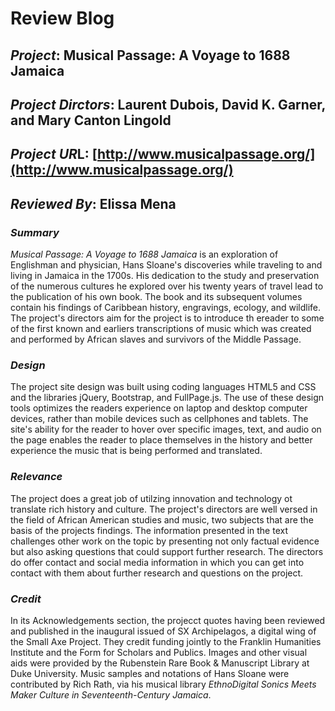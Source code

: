 # Review Blog

## *Project*: Musical Passage: A Voyage to 1688 Jamaica

## *Project Dirctors*: Laurent Dubois, David K. Garner, and Mary Canton Lingold

## *Project UR*L: [http://www.musicalpassage.org/](http://www.musicalpassage.org/)

## *Reviewed By*: Elissa Mena

### *Summary*

*Musical Passage: A Voyage to 1688 Jamaica* is an exploration of Englishman and physician, Hans Sloane's discoveries while traveling to and living in Jamaica in the 1700s. His dedication to the study and preservation of the numerous cultures he explored over his twenty years of travel lead to the publication of his own book. The book and its subsequent volumes contain his findings of Caribbean history, engravings, ecology, and wildlife. The project's directors aim for the project is to introduce th ereader to some of the first known and earliers transcriptions of music which was created and performed by African slaves and survivors of the Middle Passage.

### *Design*

The project site design was built using coding languages HTML5 and CSS and the libraries jQuery, Bootstrap, and FullPage.js. The use of these design tools optimizes the readers experience on laptop and desktop computer devices, rather than mobile devices such as cellphones and tablets. The site's ability for the reader to hover over specific images, text, and audio on the page enables the reader to place themselves in the history and better experience the music that is being performed and translated.

### *Relevance*

The project does a great job of utilzing innovation and technology ot translate rich history and culture. The project's directors are well versed in the field of African American studies and music, two subjects that are the basis of the projects findings. The information presented in the text challenges other work on the topic by presenting not only factual evidence but also asking questions that could support further research. The directors do offer contact and social media information in which you can get into contact with them about further research and questions on the project.

### *Credit*

In its Acknowledgements section, the projecct quotes having been reviewed and published in the inaugural issued of SX Archipelagos, a digital wing of the Small Axe Project. They credit funding jointly to the Franklin Humanities Institute and the Form for Scholars and Publics. Images and other visual aids were provided by the Rubenstein Rare Book & Manuscript Library at Duke University. Music samples and notations of Hans Sloane were contributed by Rich Rath, via his musical library *EthnoDigital Sonics Meets Maker Culture in Seventeenth-Century Jamaica*.

